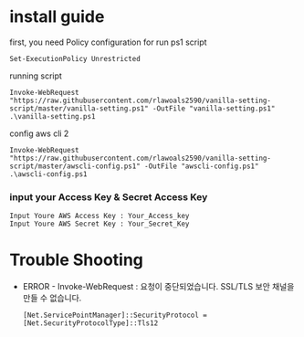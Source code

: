# install guide

first, you need Policy configuration for run ps1 script

```
Set-ExecutionPolicy Unrestricted
```

running script
```
Invoke-WebRequest "https://raw.githubusercontent.com/rlawoals2590/vanilla-setting-script/master/vanilla-setting.ps1" -OutFile "vanilla-setting.ps1"
.\vanilla-setting.ps1
```

config aws cli 2 
```
Invoke-WebRequest "https://raw.githubusercontent.com/rlawoals2590/vanilla-setting-script/master/awscli-config.ps1" -OutFile "awscli-config.ps1"
.\awscli-config.ps1
```
### input your Access Key & Secret Access Key
```
Input Youre AWS Access Key : Your_Access_key
Input Youre AWS Secret Key : Your_Secret_Key
```


# Trouble Shooting

* ERROR - Invoke-WebRequest : 요청이 중단되었습니다. SSL/TLS 보안 채널을 만들 수 없습니다.


  ```
  [Net.ServicePointManager]::SecurityProtocol = [Net.SecurityProtocolType]::Tls12
  ```
